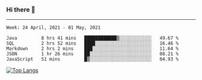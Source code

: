 ### Hi there 👋
---
<!--START_SECTION:waka-->
```text
Week: 24 April, 2021 - 01 May, 2021

Java         8 hrs 41 mins   ████████████▒░░░░░░░░░░░░   49.67 % 
SQL          2 hrs 52 mins   ████░░░░░░░░░░░░░░░░░░░░░   16.46 % 
Markdown     2 hrs 2 mins    ███░░░░░░░░░░░░░░░░░░░░░░   11.64 % 
JSON         1 hr 26 mins    ██░░░░░░░░░░░░░░░░░░░░░░░   08.21 % 
JavaScript   51 mins         █▒░░░░░░░░░░░░░░░░░░░░░░░   04.93 % 
```
<!--END_SECTION:waka-->

[![Top Langs](https://github-readme-stats.vercel.app/api/top-langs/?username=HyunAh-iia&layout=compact)](https://github.com/anuraghazra/github-readme-stats)
<!--
**HyunAh-iia/HyunAh-iia** is a ✨ _special_ ✨ repository because its `README.md` (this file) appears on your GitHub profile.

Here are some ideas to get you started:

- 🔭 I’m currently working on ...
- 🌱 I’m currently learning ...
- 👯 I’m looking to collaborate on ...
- 🤔 I’m looking for help with ...
- 💬 Ask me about ...
- 📫 How to reach me: ...
- 😄 Pronouns: ...
- ⚡ Fun fact: ...
-->
